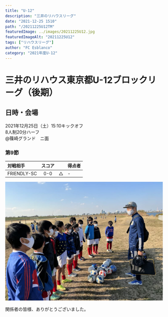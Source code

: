 ```yaml
---
title: "U-12"
description: "三井のリハウスリーグ"
date: "2021-12-25 1510"
path: "/20211225U12TM"
featuredImage: ../images/20211225U12.jpg
featuredImageAlt: "20211225U12"
tags: ["リハウスリーグ"]
author: "FC Esblanco"
category: "2021年度U-12"
---
```


# 三井のリハウス東京都U-12ブロックリーグ（後期）

## 日時・会場

2021年12月25日（土）15:10キックオフ <br>
8人制20分ハーフ<br>
@篠崎グランド　ニ面

### 第9節

| 対戦相手| スコア |   | 得点者  |
|:----|:------:|:-:|:--------|
| FRIENDLY-SC | 0-0 | △ |-|


![20211225U12](../images/20211225U12B.jpg "U12TM")


関係者の皆様、ありがとうございました。